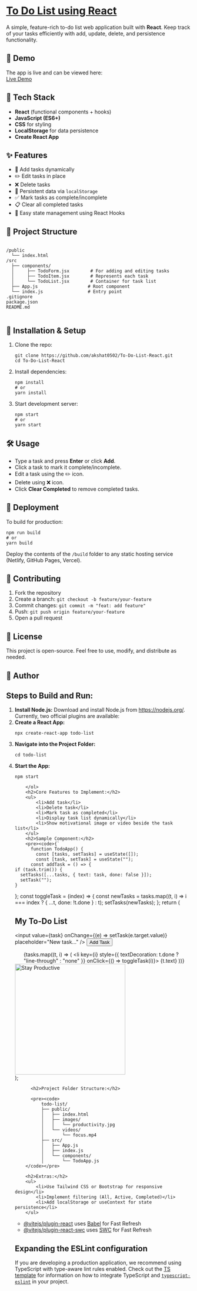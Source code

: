 <h1>
  <a href = "https://to-do-list-react-six-lime.vercel.app/">To Do List using React</a>
</h1>
<p>
    A simple, feature-rich to-do list web application built with <strong>React</strong>. 
    Keep track of your tasks efficiently with add, update, delete, and persistence functionality.
  </p>

<h2>🚀 Demo</h2>
<p>
  The app is live and can be viewed here: <br />
  <a href="https://to-do-list-react-six-lime.vercel.app/" target="_blank">Live Demo</a>
</p>
<h2>🧱 Tech Stack</h2>
<ul>
    <li><strong>React</strong> (functional components + hooks)</li>
    <li><strong>JavaScript (ES6+)</strong></li>
    <li><strong>CSS</strong> for styling</li>
    <li><strong>LocalStorage</strong> for data persistence</li>
    <li><strong>Create React App</strong></li>
  </ul>
  <h2>✨ Features</h2>
  <ul>
    <li>🔹 Add tasks dynamically</li>
    <li>✏️ Edit tasks in place</li>
    <li>❌ Delete tasks</li>
    <li>🧠 Persistent data via <code>localStorage</code></li>
    <li>✅ Mark tasks as complete/incomplete</li>
    <li>📋 Clear all completed tasks</li>
    <li>🧩 Easy state management using React Hooks</li>
  </ul>
  <h2>📁 Project Structure</h2>
  <pre><code>
/public
  └── index.html
/src
  ├── components/
  │     ├── TodoForm.jsx        # For adding and editing tasks
  │     ├── TodoItem.jsx        # Represents each task
  │     └── TodoList.jsx        # Container for task list
  ├── App.js                   # Root component
  └── index.js                 # Entry point
.gitignore
package.json
README.md
  </code></pre>
<h2>🔧 Installation & Setup</h2>
<ol>
    <li>Clone the repo:
      <pre><code>git clone https://github.com/akshat0502/To-Do-List-React.git
cd To-Do-List-React</code></pre>
    </li>
    <li>Install dependencies:
      <pre><code>npm install
# or
yarn install</code></pre>
    </li>
  <li>Start development server:
      <pre><code>npm start
# or
yarn start</code></pre>
    </li>
  </ol>
<h2>🛠 Usage</h2>
<ul>
  <li>Type a task and press <strong>Enter</strong> or click <strong>Add</strong>.</li>
  <li>Click a task to mark it complete/incomplete.</li>
  <li>Edit a task using the ✏️ icon.</li>
  <li>Delete using ❌ icon.</li>
  <li>Click <strong>Clear Completed</strong> to remove completed tasks.</li>
</ul>
  <h2>🧩 Deployment</h2>
<p>To build for production:</p>
<pre><code>npm run build
# or
yarn build</code></pre>
<p>
    Deploy the contents of the <code>/build</code> folder to any static hosting service (Netlify, GitHub Pages, Vercel).
  </p>
 <h2>🤝 Contributing</h2>
<ol>
    <li>Fork the repository</li>
    <li>Create a branch: <code>git checkout -b feature/your-feature</code></li>
    <li>Commit changes: <code>git commit -m "feat: add feature"</code></li>
    <li>Push: <code>git push origin feature/your-feature</code></li>
    <li>Open a pull request</li>
  </ol>
<h2>📝 License</h2>
<p>This project is open-source. Feel free to use, modify, and distribute as needed.</p>
<h2>👤 Author</h2>


  
<h2>Steps to Build and Run:</h2>
<ol>
            <li><b>Install Node.js:</b> Download and install Node.js from <a href="https://nodejs.org/">https://nodejs.org/</a>.</li>
Currently, two official plugins are available:
<li><b>Create a React App:</b>
                <pre><code>npx create-react-app todo-list</code></pre>
            </li>
  <li><b>Navigate into the Project Folder:</b>
                <pre><code>cd todo-list</code></pre>
            </li>
  <li><b>Start the App:</b>
                <pre><code>npm start</code></pre>
            </li>
  
        </ol>
        <h2>Core Features to Implement:</h2>
        <ul>
            <li>Add task</li>
            <li>Delete task</li>
            <li>Mark task as completed</li>
            <li>Display task list dynamically</li>
            <li>Show motivational image or video beside the task list</li>
        </ul>
        <h2>Sample Component:</h2>
        <pre><code>{`
          function TodoApp() {
            const [tasks, setTasks] = useState([]);
            const [task, setTask] = useState("");
          const addTask = () => {
    if (task.trim()) {
      setTasks([...tasks, { text: task, done: false }]);
      setTask("");
    }
  };
          const toggleTask = (index) => {
    const newTasks = tasks.map((t, i) => i === index ? { ...t, done: !t.done } : t);
    setTasks(newTasks);
  };
return (
    <div>
      <h2>My To-Do List</h2>
      <input value={task} onChange={(e) => setTask(e.target.value)} placeholder="New task..." />
      <button onClick={addTask}>Add Task</button>
      <ul>
        {tasks.map((t, i) => (
          <li key={i} style={{ textDecoration: t.done ? "line-through" : "none" }} onClick={() => toggleTask(i)}>
            {t.text}
          </li>
        ))}
      </ul>
      <img src="/images/productivity.jpg" alt="Stay Productive" width="300" />
    </div>
);
          </code></pre>

          <h2>Project Folder Structure:</h2>

          <pre><code>
              todo-list/
              ├── public/
              │   ├── index.html
              │   ├── images/
              │   │   └── productivity.jpg
              │   └── videos/
              │       └── focus.mp4
              ├── src/
              │   ├── App.js
              │   ├── index.js
              │   └── components/
              │       └── TodoApp.js
        </code></pre>

        <h2>Extras:</h2>
        <ul>
            <li>Use Tailwind CSS or Bootstrap for responsive design</li>
            <li>Implement filtering (All, Active, Completed)</li>
            <li>Add localStorage or useContext for state persistence</li>
        </ul>
- [@vitejs/plugin-react](https://github.com/vitejs/vite-plugin-react/blob/main/packages/plugin-react) uses [Babel](https://babeljs.io/) for Fast Refresh
- [@vitejs/plugin-react-swc](https://github.com/vitejs/vite-plugin-react/blob/main/packages/plugin-react-swc) uses [SWC](https://swc.rs/) for Fast Refresh

## Expanding the ESLint configuration

If you are developing a production application, we recommend using TypeScript with type-aware lint rules enabled. Check out the [TS template](https://github.com/vitejs/vite/tree/main/packages/create-vite/template-react-ts) for information on how to integrate TypeScript and [`typescript-eslint`](https://typescript-eslint.io) in your project.
